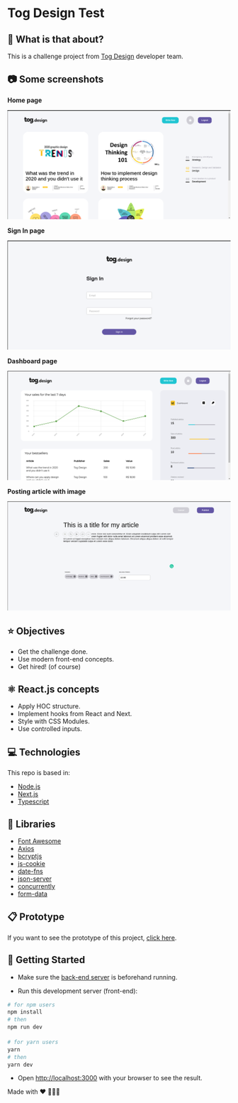 # Tog Design Test


## :thinking: What is that about?

This is a challenge project from [Tog Design](https://tog.design) developer team.

## 📷 Some screenshots
__Home page__
<p align="center">
 <img src=".github/home_page_tog_new.png" alt="See the articles" />
</p>

__Sign In page__
<p align="center">
 <img src=".github/login_page_tog.png" alt="Sign in Page" />
</p>

__Dashboard page__
<p align="center">
 <img src=".github/dashboard_page_tog.png" alt="Dashboard page" />
</p>

__Posting article with image__
<p align="center">
 <img src=".github/post_article_with_image.png" alt="Post an article with image" />
</p>

## ⭐ Objectives

- Get the challenge done.
- Use modern front-end concepts.
- Get hired! (of course)

## ⚛️ React.js concepts

- Apply HOC structure.
- Implement hooks from React and Next.
- Style with CSS Modules.
- Use controlled inputs.

## 💻 Technologies

This repo is based in:

- [Node.js](https://nodejs.org/)
- [Next.js](https://nextjs.org/)
- [Typescript](https://www.typescriptlang.org/)

## 📁 Libraries

- [Font Awesome](https://fontawesome.com/)
- [Axios](https://axios-http.com/)
- [bcryptjs](https://www.npmjs.com/package/bcryptjs)
- [js-cookie](https://www.npmjs.com/package/js-cookie)
- [date-fns](https://date-fns.org)
- [json-server](https://www.npmjs.com/package/json-server)
- [concurrently](https://www.npmjs.com/package/concurrently)
- [form-data](hhtps://www.npmjs.com/package/form-data)

## 📋 Prototype

If you want to see the prototype of this project, [click here](https://xd.adobe.com/view/424dc0f2-ed3d-4cd5-97bc-bc0379af3997-171e/). 



## 🚀 Getting Started

- Make sure the [back-end server](https://github.com/fabiobends/back-end-togdesign-test) is beforehand running.

- Run this development server (front-end):

```bash
# for npm users
npm install
# then 
npm run dev

# for yarn users
yarn
# then
yarn dev
```

- Open [http://localhost:3000](http://localhost:3000) with your browser to see the result.

Made with :heart: 👨🏻‍💻